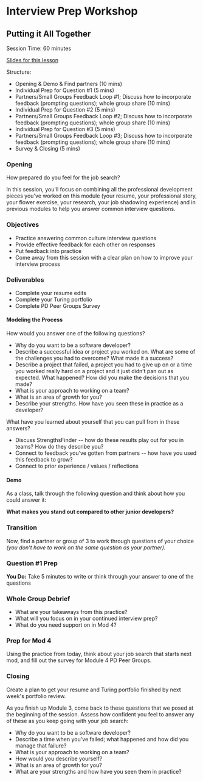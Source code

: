 # Interview Prep Workshop
## Putting it All Together

Session Time: 60 minutes

[Slides for this lesson](https://docs.google.com/presentation/d/1ncfDn8PO3bRTwZbNPU01w0kbHGvofLjupUzYBQZ_IVI/edit?usp=sharing)

Structure:
* Opening & Demo & Find partners (10 mins)
* Individual Prep for Question #1 (5 mins)
* Partners/Small Groups Feedback Loop #1; Discuss how to incorporate feedback (prompting questions); whole group share (10 mins)
* Individual Prep for Question #2 (5 mins)
* Partners/Small Groups Feedback Loop #2; Discuss how to incorporate feedback (prompting questions); whole group share (10 mins)
* Individual Prep for Question #3 (5 mins)
* Partners/Small Groups Feedback Loop #3; Discuss how to incorporate feedback (prompting questions); whole group share (10 mins)
* Survey & Closing (5 mins)

### Opening
How prepared do you feel for the job search? 

In this session, you'll focus on combining all the professional development pieces you've worked on this module (your resume, your professional story, your flower exercise, your research, your job shadowing experience) and in previous modules to help you answer common interview questions. 

### Objectives
* Practice answering common culture interview questions
* Provide effective feedback for each other on responses
* Put feedback into practice
* Come away from this session with a clear plan on how to improve your interview process

### Deliverables
* Complete your resume edits
* Complete your Turing portfolio
* Complete PD Peer Groups Survey

#### Modeling the Process
How would you answer one of the following questions?

* Why do you want to be a software developer?
* Describe a successful idea or project you worked on. What are some of the challenges you had to overcome? What made it a success?
* Describe a project that failed, a project you had to give up on or a time you worked really hard on a project and it just didn’t pan out as expected. What happened? How did you make the decisions that you made?
* What is your approach to working on a team?
* What is an area of growth for you?
* Describe your strengths. How have you seen these in practice as a developer?

What have you learned about yourself that you can pull from in these answers?

* Discuss StrengthsFinder -- how do these results play out for you in teams? How do they describe you?
* Connect to feedback you’ve gotten from partners -- how have you used this feedback to grow?
* Connect to prior experience / values / reflections

#### Demo
As a class, talk through the following question and think about how you could answer it:

**What makes you stand out compared to other junior developers?**


### Transition
Now, find a partner or group of 3 to work through questions of your choice *(you don't have to work on the same question as your partner).* 

### Question #1 Prep
**You Do:** Take 5 minutes to write or think through your answer to one of the questions

### Whole Group Debrief
* What are your takeaways from this practice?
* What will you focus on in your continued interview prep?
* What do you need support on in Mod 4?

### Prep for Mod 4
Using the practice from today, think about your job search that starts next mod, and fill out the survey for Module 4 PD Peer Groups.

### Closing
Create a plan to get your resume and Turing portfolio finished by next week's portfolio review. 

As you finish up Module 3, come back to these questions that we posed at the beginning of the session. Assess how confident you feel to answer any of these as you keep going with your job search:
* Why do you want to be a software developer?
* Describe a time when you've failed; what happened and how did you manage that failure?
* What is your approach to working on a team? 
* How would you describe yourself? 
* What is an area of growth for you? 
* What are your strengths and how have you seen them in practice?

